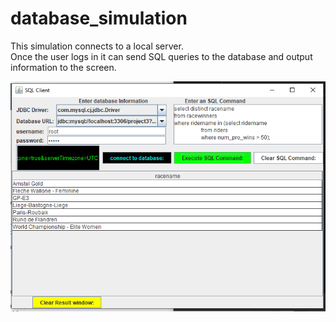 # database_simulation

This simulation connects to a local server.  
Once the user logs in it can send SQL queries to the database and output information to the screen.  

![alt text](https://github.com/kaigy1/database_simulation/blob/master/database_simulation/enterprise_3/src/p3_images/root/Capture7.PNG)
